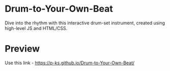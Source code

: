 # Drum-to-Your-Own-Beat
Dive into the rhythm with this interactive drum-set instrument, created using high-level JS and HTML/CSS.

# Preview
Use this link - https://p-ks.github.io/Drum-to-Your-Own-Beat/

